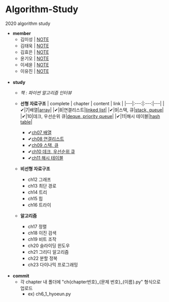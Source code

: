 # Algorithm-Study
2020 algorithm study

* **member**
  - 김미성 | [NOTE]()
  - 김태욱 | [NOTE]()
  - 김효은 | [NOTE](https://hyoeun-log.tistory.com/)
  - 윤기오 | [NOTE]()
  - 이세윤 | [NOTE](https://blog.naver.com/ericalee97)
  - 이유진 | [NOTE]()
<br><br>
* **study**
  - _책 : 파이썬 알고리즘 인터뷰_
  - **선형 자료구조**
  | complete | chapter | content | link |
  |---|:---:|:---:|---|
  |✔|7|배열|[array](https://github.com/hyo-eun-kim/algorithm-study/tree/main/ch07)|
  |✔|8|연결리스트|[linked list](https://github.com/hyo-eun-kim/algorithm-study/tree/main/ch08)|
  |✔|9|스택, 큐|[stack, queue](https://github.com/hyo-eun-kim/algorithm-study/tree/main/ch09)|
  |✔|10|데크, 우선순위 큐|[deque, priority queue](https://github.com/hyo-eun-kim/algorithm-study/tree/main/ch10)|
  |✔|11|해시 테이블|[hash table](https://github.com/hyo-eun-kim/algorithm-study/tree/main/ch11)|
  
    - ✔[ch07  배열](https://github.com/hyo-eun-kim/algorithm-study/tree/main/ch07)
    - ✔[ch08  연결리스트](https://github.com/hyo-eun-kim/algorithm-study/tree/main/ch08)
    - ✔[ch09  스택, 큐](https://github.com/hyo-eun-kim/algorithm-study/tree/main/ch09)
    - ✔[ch10 데크, 우선순위 큐](https://github.com/hyo-eun-kim/algorithm-study/tree/main/ch10)
    - ✔[ch11 해시 테이블](https://github.com/hyo-eun-kim/algorithm-study/tree/main/ch11)
  - **비선형 자료구조**
    - ch12 그래프
    - ch13 최단 경로
    - ch14 트리
    - ch15 힙
    - ch16 트라이
  - **알고리즘**
    - ch17 정렬
    - ch18 이진 검색
    - ch19 비트 조작
    - ch20 슬라이딩 윈도우
    - ch21 그리디 알고리즘
    - ch22 분할 정복
    - ch23 다이나믹 프로그래밍
<br><br>    
* **commit**
    - 각 chapter 내 폴더에 "ch{chapter번호}\_{문제 번호}\_{이름}.py" 형식으로 업로드
      - ex) ch6_1_hyoeun.py
 


